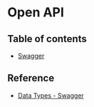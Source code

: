 # Open API

## Table of contents

- [Swagger](./swagger.md)

## Reference

- [Data Types - Swagger](https://swagger.io/docs/specification/data-models/data-types/)
